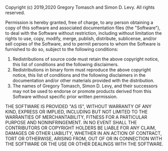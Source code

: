 Copyright (c) 2019,2020 Gregory Tomasch and Simon D. Levy.  All rights reserved.

Permission is hereby granted, free of charge, to any person obtaining a copy
of this software and associated documentation files (the "Software"), to
deal with the Software without restriction, including without limitation the
rights to use, copy, modify, merge, publish, distribute, sublicense, and/or
sell copies of the Software, and to permit persons to whom the Software is
furnished to do so, subject to the following conditions:
  
  1. Redistributions of source code must retain the above copyright notice,
     this list of conditions and the following disclaimers.
  2. Redistributions in binary form must reproduce the above copyright
     notice, this list of conditions and the following disclaimers in the
     documentation and/or other materials provided with the distribution.
  3. The names of Gregory Tomasch, Simon D. Levy, and their successors
     may not be used to endorse or promote products derived from this Software
     without specific prior written permission.
 
THE SOFTWARE IS PROVIDED "AS IS", WITHOUT WARRANTY OF ANY KIND, EXPRESS OR
IMPLIED, INCLUDING BUT NOT LIMITED TO THE WARRANTIES OF MERCHANTABILITY,
FITNESS FOR A PARTICULAR PURPOSE AND NONINFRINGEMENT.  IN NO EVENT SHALL THE
CONTRIBUTORS OR COPYRIGHT HOLDERS BE LIABLE FOR ANY CLAIM, DAMAGES OR OTHER
LIABILITY, WHETHER IN AN ACTION OF CONTRACT, TORT OR OTHERWISE, ARISING
FROM, OUT OF OR IN CONNECTION WITH THE SOFTWARE OR THE USE OR OTHER DEALINGS
WITH THE SOFTWARE.
